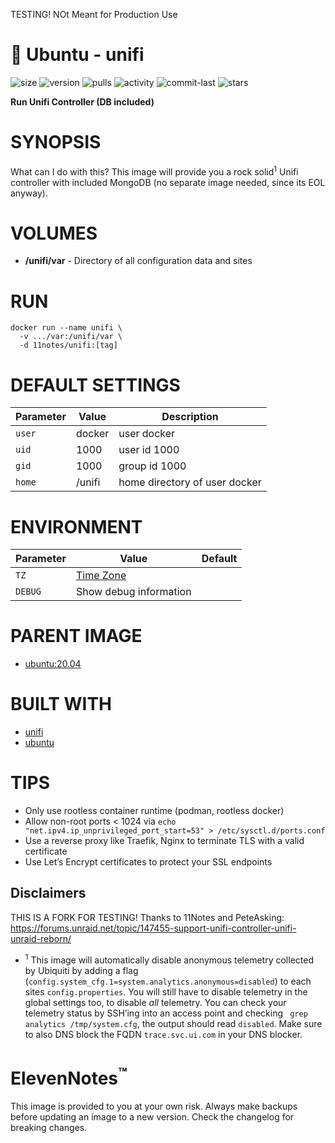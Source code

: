 TESTING! NOt Meant for Production Use

# 🍟 Ubuntu - unifi
![size](https://img.shields.io/docker/image-size/11notes/unifi/8.1.127?color=0eb305) ![version](https://img.shields.io/docker/v/11notes/unifi/8.1.127?color=eb7a09) ![pulls](https://img.shields.io/docker/pulls/11notes/unifi?color=2b75d6) ![activity](https://img.shields.io/github/commit-activity/m/11notes/docker-unifi?color=c91cb8) ![commit-last](https://img.shields.io/github/last-commit/11notes/docker-unifi?color=c91cb8) ![stars](https://img.shields.io/docker/stars/11notes/unifi?color=e6a50e)

**Run Unifi Controller (DB included)**

# SYNOPSIS
What can I do with this? This image will provide you a rock solid<sup>1</sup> Unifi controller with included MongoDB (no separate image needed, since its EOL anyway).

# VOLUMES
* **/unifi/var** - Directory of all configuration data and sites

# RUN
```shell
docker run --name unifi \
  -v .../var:/unifi/var \
  -d 11notes/unifi:[tag]
```

# DEFAULT SETTINGS
| Parameter | Value | Description |
| --- | --- | --- |
| `user` | docker | user docker |
| `uid` | 1000 | user id 1000 |
| `gid` | 1000 | group id 1000 |
| `home` | /unifi | home directory of user docker |

# ENVIRONMENT
| Parameter | Value | Default |
| --- | --- | --- |
| `TZ` | [Time Zone](https://en.wikipedia.org/wiki/List_of_tz_database_time_zones) | |
| `DEBUG` | Show debug information | |

# PARENT IMAGE
* [ubuntu:20.04](https://hub.docker.com/_/ubuntu)

# BUILT WITH
* [unifi](https://community.ui.com/releases)
* [ubuntu](https://alpinelinux.org)

# TIPS
* Only use rootless container runtime (podman, rootless docker)
* Allow non-root ports < 1024 via `echo "net.ipv4.ip_unprivileged_port_start=53" > /etc/sysctl.d/ports.conf`
* Use a reverse proxy like Traefik, Nginx to terminate TLS with a valid certificate
* Use Let’s Encrypt certificates to protect your SSL endpoints

## Disclaimers
THIS IS A FORK FOR TESTING! Thanks to 11Notes and PeteAsking:
https://forums.unraid.net/topic/147455-support-unifi-controller-unifi-unraid-reborn/

* <sup>1</sup> This image will automatically disable anonymous telemetry collected by Ubiquiti by adding a flag (`config.system_cfg.1=system.analytics.anonymous=disabled`) to each sites `config.properties`. You will still have to disable telemetry in the global settings too, to disable *all* telemetry. You can check your telemetry status by SSH’ing into an access point and checking ` grep analytics /tmp/system.cfg`, the output should read `disabled`. Make sure to also DNS block the FQDN `trace.svc.ui.com` in your DNS blocker.

# ElevenNotes<sup>™️</sup>
This image is provided to you at your own risk. Always make backups before updating an image to a new version. Check the changelog for breaking changes.
    
